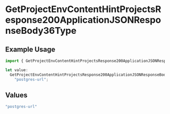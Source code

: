 # GetProjectEnvContentHintProjectsResponse200ApplicationJSONResponseBody36Type

## Example Usage

```typescript
import { GetProjectEnvContentHintProjectsResponse200ApplicationJSONResponseBody36Type } from "@vercel/sdk/models/operations/getprojectenv.js";

let value:
  GetProjectEnvContentHintProjectsResponse200ApplicationJSONResponseBody36Type =
    "postgres-url";
```

## Values

```typescript
"postgres-url"
```